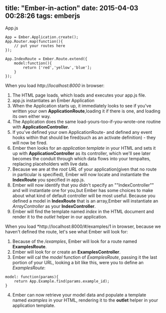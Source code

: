 title: "Ember-in-action"
date: 2015-04-03 00:28:26
tags: emberjs
---
App.js

``` 
App = Ember.Application.create();
App.Router.map(function(){
	// put your routes here
});

App.IndexRoute = Ember.Route.extend({
	model:function(){
		return ['red','yellow','blue'];
	}
});

```

When you load *http://localhost:8000* in browser:

1. The HTML page loads, which loads and executes your app.js file.
2. app.js instantiates an Ember Application
3. When the Application starts up, it immediately looks to see if you've written your own **ApplicationRoute**,loading it if there is one, and loading its own either way.
4. The Application does the same load-yours-too-if-you-wrote-one routine with **ApplicationController**.
5. If you've defined your own ApplicationRoute- and defined any event hooks within that should be fired(such as an activate definition) - they will now be fired.
6. Ember then looks for an *application template* in your HTML and sets it up with **ApplicationController** as its controller, which we'll see later becomes the conduit through which data flows into your tempaltes, replacing placeholders with live data.
7. Because we are at the *root URL* of your application(given that no route in particular is specified), Ember will now locate and instantiate the **IndexRoute** you specified in app.js.
8. Ember will now identify that you didn't specify an ""IndexController"" and will instantiate one for you,but Ember has some choices to make about what kind of default controller will be most useful. Because you defined a model in **IndexRoute** that is an array,Ember will instantiate an *ArrayController* as your **IndexController**.
9. Ember will find the template named *index* in the HTML document and render it to the *outlet* helper in our application.

When you load *http://localhost:8000/#/examples/1 in browser, because we haven't defined the route, let's see what Ember will look for:

1. Because of the */examples*, Ember will look for a route named **ExamplesRoute**.
2. Ember will look for or create an **ExamplesController**.
3. Ember will cal the *model* function of *ExamplesRoute*, passing it the last portion of your URL, looking a bit like this, were you to define an *ExamplesRoute*:
```
model: function(params){
	return App.Example.find(params.example_id);
}
```
4. Ember can now retrieve your model data and populate a template named *examples* in your HTML, rendering it to the **outlet** helper in your application template.
